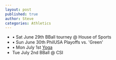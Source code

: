 ```yaml
---
layout: post
published: true
author: Steve
categories: Athletics
---
```

- • Sat June 29th BBall tourney @ House of Sports
- • Sun June 30th PhilUSA Playoffs vs. 'Green'
- • Mon July 1st [Yoga](https://www.instagram.com/tvyogi)
- Tue July 2nd BBall @ CSI